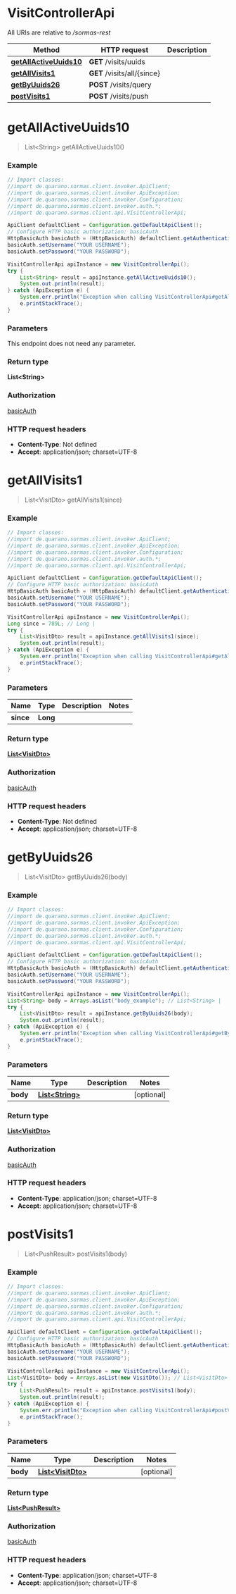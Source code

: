 # VisitControllerApi

All URIs are relative to */sormas-rest*

Method | HTTP request | Description
------------- | ------------- | -------------
[**getAllActiveUuids10**](VisitControllerApi.md#getAllActiveUuids10) | **GET** /visits/uuids | 
[**getAllVisits1**](VisitControllerApi.md#getAllVisits1) | **GET** /visits/all/{since} | 
[**getByUuids26**](VisitControllerApi.md#getByUuids26) | **POST** /visits/query | 
[**postVisits1**](VisitControllerApi.md#postVisits1) | **POST** /visits/push | 

<a name="getAllActiveUuids10"></a>
# **getAllActiveUuids10**
> List&lt;String&gt; getAllActiveUuids10()



### Example
```java
// Import classes:
//import de.quarano.sormas.client.invoker.ApiClient;
//import de.quarano.sormas.client.invoker.ApiException;
//import de.quarano.sormas.client.invoker.Configuration;
//import de.quarano.sormas.client.invoker.auth.*;
//import de.quarano.sormas.client.api.VisitControllerApi;

ApiClient defaultClient = Configuration.getDefaultApiClient();
// Configure HTTP basic authorization: basicAuth
HttpBasicAuth basicAuth = (HttpBasicAuth) defaultClient.getAuthentication("basicAuth");
basicAuth.setUsername("YOUR USERNAME");
basicAuth.setPassword("YOUR PASSWORD");

VisitControllerApi apiInstance = new VisitControllerApi();
try {
    List<String> result = apiInstance.getAllActiveUuids10();
    System.out.println(result);
} catch (ApiException e) {
    System.err.println("Exception when calling VisitControllerApi#getAllActiveUuids10");
    e.printStackTrace();
}
```

### Parameters
This endpoint does not need any parameter.

### Return type

**List&lt;String&gt;**

### Authorization

[basicAuth](../README.md#basicAuth)

### HTTP request headers

 - **Content-Type**: Not defined
 - **Accept**: application/json; charset=UTF-8

<a name="getAllVisits1"></a>
# **getAllVisits1**
> List&lt;VisitDto&gt; getAllVisits1(since)



### Example
```java
// Import classes:
//import de.quarano.sormas.client.invoker.ApiClient;
//import de.quarano.sormas.client.invoker.ApiException;
//import de.quarano.sormas.client.invoker.Configuration;
//import de.quarano.sormas.client.invoker.auth.*;
//import de.quarano.sormas.client.api.VisitControllerApi;

ApiClient defaultClient = Configuration.getDefaultApiClient();
// Configure HTTP basic authorization: basicAuth
HttpBasicAuth basicAuth = (HttpBasicAuth) defaultClient.getAuthentication("basicAuth");
basicAuth.setUsername("YOUR USERNAME");
basicAuth.setPassword("YOUR PASSWORD");

VisitControllerApi apiInstance = new VisitControllerApi();
Long since = 789L; // Long | 
try {
    List<VisitDto> result = apiInstance.getAllVisits1(since);
    System.out.println(result);
} catch (ApiException e) {
    System.err.println("Exception when calling VisitControllerApi#getAllVisits1");
    e.printStackTrace();
}
```

### Parameters

Name | Type | Description  | Notes
------------- | ------------- | ------------- | -------------
 **since** | **Long**|  |

### Return type

[**List&lt;VisitDto&gt;**](VisitDto.md)

### Authorization

[basicAuth](../README.md#basicAuth)

### HTTP request headers

 - **Content-Type**: Not defined
 - **Accept**: application/json; charset=UTF-8

<a name="getByUuids26"></a>
# **getByUuids26**
> List&lt;VisitDto&gt; getByUuids26(body)



### Example
```java
// Import classes:
//import de.quarano.sormas.client.invoker.ApiClient;
//import de.quarano.sormas.client.invoker.ApiException;
//import de.quarano.sormas.client.invoker.Configuration;
//import de.quarano.sormas.client.invoker.auth.*;
//import de.quarano.sormas.client.api.VisitControllerApi;

ApiClient defaultClient = Configuration.getDefaultApiClient();
// Configure HTTP basic authorization: basicAuth
HttpBasicAuth basicAuth = (HttpBasicAuth) defaultClient.getAuthentication("basicAuth");
basicAuth.setUsername("YOUR USERNAME");
basicAuth.setPassword("YOUR PASSWORD");

VisitControllerApi apiInstance = new VisitControllerApi();
List<String> body = Arrays.asList("body_example"); // List<String> | 
try {
    List<VisitDto> result = apiInstance.getByUuids26(body);
    System.out.println(result);
} catch (ApiException e) {
    System.err.println("Exception when calling VisitControllerApi#getByUuids26");
    e.printStackTrace();
}
```

### Parameters

Name | Type | Description  | Notes
------------- | ------------- | ------------- | -------------
 **body** | [**List&lt;String&gt;**](String.md)|  | [optional]

### Return type

[**List&lt;VisitDto&gt;**](VisitDto.md)

### Authorization

[basicAuth](../README.md#basicAuth)

### HTTP request headers

 - **Content-Type**: application/json; charset=UTF-8
 - **Accept**: application/json; charset=UTF-8

<a name="postVisits1"></a>
# **postVisits1**
> List&lt;PushResult&gt; postVisits1(body)



### Example
```java
// Import classes:
//import de.quarano.sormas.client.invoker.ApiClient;
//import de.quarano.sormas.client.invoker.ApiException;
//import de.quarano.sormas.client.invoker.Configuration;
//import de.quarano.sormas.client.invoker.auth.*;
//import de.quarano.sormas.client.api.VisitControllerApi;

ApiClient defaultClient = Configuration.getDefaultApiClient();
// Configure HTTP basic authorization: basicAuth
HttpBasicAuth basicAuth = (HttpBasicAuth) defaultClient.getAuthentication("basicAuth");
basicAuth.setUsername("YOUR USERNAME");
basicAuth.setPassword("YOUR PASSWORD");

VisitControllerApi apiInstance = new VisitControllerApi();
List<VisitDto> body = Arrays.asList(new VisitDto()); // List<VisitDto> | 
try {
    List<PushResult> result = apiInstance.postVisits1(body);
    System.out.println(result);
} catch (ApiException e) {
    System.err.println("Exception when calling VisitControllerApi#postVisits1");
    e.printStackTrace();
}
```

### Parameters

Name | Type | Description  | Notes
------------- | ------------- | ------------- | -------------
 **body** | [**List&lt;VisitDto&gt;**](VisitDto.md)|  | [optional]

### Return type

[**List&lt;PushResult&gt;**](PushResult.md)

### Authorization

[basicAuth](../README.md#basicAuth)

### HTTP request headers

 - **Content-Type**: application/json; charset=UTF-8
 - **Accept**: application/json; charset=UTF-8


